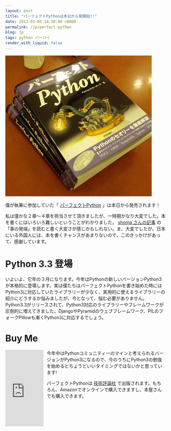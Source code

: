 ```yaml
---
layout: post
title: "パーフェクトPythonは本日から発開始!!"
date: 2013-03-05 14:30:00 +0000
permalink: /jp/perfect-python
blog: jp
tags: python パーパイ
render_with_liquid: false
---
```


![image](/assets/images/698/2013-02-27_23.08.01_medium.jpg)

僕が執筆に参加していた「 [パーフェクトPython](http://gihyo.jp/book/2013/978-4-7741-5539-5)
」は本日から発売されます！

私は僅かな２章～４章を担当させて頂きましたが、一時期かなり大変でした。本を書くにはいろいろ難しいということがわかりました。 [shoma
さんの記事](http://blog.shomah4a.net/2013/03/04/perfect_python.html)
の「事の発端」を読むと書く大変さが感じかもしれない。ま、大変でしたが、日本にいる外国人には、本を書くチャンスがあまりないので、このきっかけがあって、感謝しています。

# Python 3.3 登場

いよいよ、它年の３月になります。今年はPythonの新しいバージョンPython3が本格的に登場します。実は僕たちはパーフェクトPythonを書き始めた時にはPython3に対応していたライブラリーが少なく、実用的に使えるライブラリーの紹介にどうするか悩みましたが、今となって、悩む必要がありません。
Python3.3がリリースされて、Python3対応のライブラリーやフレームワークが圧倒的に増えてきました。DjangoやPyramidのウェブフレームワーク、PILのフォークPillowも漸くPython3に対応するでしょう。

# Buy Me

<div style="float:left;padding-right:10px;"><iframe src="http://rcm-jp.amazon.co.jp/e/cm?lt1=_blank&bc1=000000&IS2=1&nou=1&bg1=FFFFFF&fc1=000000&lc1=0000FF&t=ianmlewis-22&o=9&p=8&l=as1&m=amazon&f=ifr&ref=qf_sp_asin_til&asins=477415539X" style="width:120px;height:240px;" scrolling="no" marginwidth="0" marginheight="0" frameborder="0"></iframe></div>

今年中はPythonコミュニティーのマインと考えられるバージョンがPython3になるので、今のうちにPython3の勉強を始めるとちょうどいいタイミングではないかと思っています\!

パーフェクトPythonは [技術評論社](http://www.gihyo.jp)
で出版されます。もちろん、Amazonでオンラインで購入できますし、本屋さんでも購入できます。
